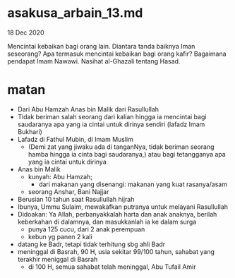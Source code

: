 # asakusa_arbain_13.md
18 Dec 2020

Mencintai kebaikan bagi orang lain.
Diantara tanda baiknya Iman seseorang?
Apa termasuk mencintai kebaikan bagi orang kafir? Bagaimana pendapat Imam Nawawi.
Nasihat al-Ghazali tentang Hasad.

# matan
* Dari Abu Hamzah Anas bin Malik dari Rasullullah
* Tidak beriman salah seorang dari kalian hingga ia mencintai bagi saudaranya apa yang ia cintai
  untuk dirinya sendiri (lafadz Imam Bukhari)
* Lafadz di Fathul Mubin, di Imam Muslim
  * (Demi zat yang jiwaku ada di tanganNya, tidak beriman seorang hamba hingga ia cinta bagi saudaranya,)
  atau bagi tetangganya apa yang ia cintai untuk dirinya
* Anas bin Malik
  * kunyah: Abu Hamzah;
    * dari makanan yang disenangi: makanan yang kuat rasanya/asam
  * seorang Anshar, Bani Najjar
* Berusian 10 tahun saat Rasullullah hijrah
* Ibunya, Ummu Sulaim, mewakafkan putranya untuk melayani Rasullullah 
* Didoakan: Ya Allah, perbanyakkalah harta dan anak anaknya, berilah keberkahan di dalamnya,
  dan masukkanlah ia ke dalam surga
  * punya 125 cucu, dari 2 anak perempuan
  * kebun yg panen 2 kali
* datang ke Badr, tetapi tidak terhitung sbg ahli Badr
* meninggal di Basrah, 90 H, usia sekitar 99/100 tahun, sahabat yang terakhir meniggal di Basrah
  * di 100 H, semua sahabat telah meninggal, Abu Tufail Amir 
